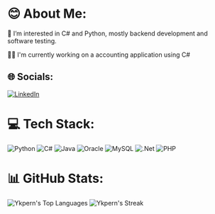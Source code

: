 # 😊 About Me:
👀 I’m interested in C# and Python, mostly backend development and software testing.

👨‍💻 I'm currently working on a accounting application using C#



## 🌐 Socials:
[![LinkedIn](https://img.shields.io/badge/LinkedIn-%230077B5.svg?logo=linkedin&logoColor=white)](https://linkedin.com/in/yakup-eren-ongul) 

# 💻 Tech Stack:
![Python](https://img.shields.io/badge/python-3670A0?style=for-the-badge&logo=python&logoColor=ffdd54) ![C#](https://img.shields.io/badge/c%23-%23239120.svg?style=for-the-badge&logo=csharp&logoColor=white) ![Java](https://img.shields.io/badge/java-%23ED8B00.svg?style=for-the-badge&logo=openjdk&logoColor=white) ![Oracle](https://img.shields.io/badge/Oracle-F80000?style=for-the-badge&logo=oracle&logoColor=white) ![MySQL](https://img.shields.io/badge/mysql-4479A1.svg?style=for-the-badge&logo=mysql&logoColor=white) ![.Net](https://img.shields.io/badge/.NET-5C2D91?style=for-the-badge&logo=.net&logoColor=white) ![PHP](https://img.shields.io/badge/php-%23777BB4.svg?style=for-the-badge&logo=php&logoColor=white)
# 📊 GitHub Stats:
![Ykpern's Top Languages](https://github-readme-stats.vercel.app/api/top-langs/?username=Ykpern&theme=prussian&show_icons=true&hide_border=true&layout=compact)
![Ykpern's Streak](https://github-readme-streak-stats.herokuapp.com/?user=Ykpern&theme=prussian&hide_border=true)
<!-- Proudly created with GPRM ( https://gprm.itsvg.in ) -->
